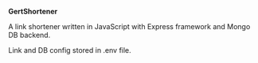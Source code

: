 **GertShortener**

A link shortener written in JavaScript with Express framework and Mongo DB backend. 

Link and DB config stored in .env file.

